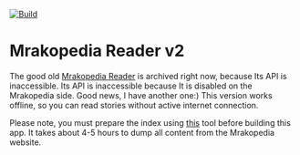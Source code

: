 [![Build](https://github.com/pokatomnik/MrakopediaReader2/actions/workflows/android.yml/badge.svg)](https://github.com/pokatomnik/MrakopediaReader2/actions/workflows/android.yml)

# Mrakopedia Reader v2

The good old [Mrakopedia Reader](https://github.com/pokatomnik/mrakopedia-reader) is archived right now, because Its API is inaccessible.
Its API is inaccessible because It is disabled on the Mrakopedia side.
Good news, I have another one:)
This version works offline, so you can read stories without active internet connection.

Please note, you must prepare the index using [this](https://github.com/pokatomnik/mrakopedia-indexer) tool before building this app.
It takes about 4-5 hours to dump all content from the Mrakopedia website.